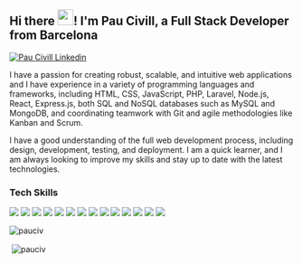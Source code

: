 <h2>Hi there <img src="https://media.giphy.com/media/hvRJCLFzcasrR4ia7z/giphy.gif" width="28px" height="28px">! I'm Pau Civill, a Full Stack Developer from Barcelona</h2>

[![Pau Civill Linkedin](https://img.shields.io/badge/LinkedIn-0077B5?style=for-the-badge&logo=linkedin&logoColor=white)](https://www.linkedin.com/in/paucivill/)

<p>
    I have a passion for creating robust, scalable, and intuitive web applications and I have experience in a variety of programming languages and       frameworks, including HTML, CSS, JavaScript, PHP, Laravel, Node.js, React, Express.js, both SQL and NoSQL databases such as MySQL and MongoDB, and coordinating teamwork with Git and agile methodologies like Kanban and Scrum.
</p>
<p>
    I have a good understanding of the full web development process, including design, development, testing, and deployment.
    I am a quick learner, and I am always looking to improve my skills and stay up to date with the latest technologies. 
</p>

<h3 align="left">Tech Skills</h3>
<p align="left">
    <img src="https://img.shields.io/badge/HTML5-FF4B1E?&style=for-the-badge&logo=html5&logoColor=white"/>
    <img src="https://img.shields.io/badge/CSS3-004CE8?&style=for-the-badge&logo=css3&logoColor=white"/>
    <img src="https://img.shields.io/badge/JavaScript-F0DB4F?&style=for-the-badge&logo=javascript&logoColor=black"/>
    <img src="https://img.shields.io/badge/TypeScript-007ACC?style=for-the-badge&logo=typescript&logoColor=white"/>
    <img src="https://img.shields.io/badge/React-61DAFB?style=for-the-badge&logo=react&logoColor=black"/>
    <img src="https://img.shields.io/badge/Node.js-339933?style=for-the-badge&logo=nodedotjs&logoColor=white"/> 
    <img src="https://img.shields.io/badge/Express.js-000000?style=for-the-badge&logo=express&logoColor=white"/> 
    <img src="https://img.shields.io/badge/Next.js-FFFFFF?style=for-the-badge&logo=nextdotjs&logoColor=black"/>
    <img src="https://img.shields.io/badge/PHP-777BB3?style=for-the-badge&logo=php&logoColor=white"/> 
    <img src="https://img.shields.io/badge/Laravel-FE3124?style=for-the-badge&logo=laravel&logoColor=white"/> 
    <img src="https://img.shields.io/badge/MySQL-E59432?style=for-the-badge&logo=mysql&logoColor=black"/> 
    <img src="https://img.shields.io/badge/MongoDB-4EA94B?style=for-the-badge&logo=mongodb&logoColor=white"/>
    <img src="https://img.shields.io/badge/Jest-FFFFFF?style=for-the-badge&logo=jest&logoColor=black"/>
    <img src="https://img.shields.io/badge/Redux-593D88?style=for-the-badge&logo=redux&logoColor=white"/>
</p>

<p align="left">
    <img
        src="https://komarev.com/ghpvc/?username=pauciv&label=Profile%20views&color=0e75b6&style=flat"
        alt="pauciv"
    />
</p>

<p>&nbsp;<img align="center" src="https://github-readme-stats.vercel.app/api?username=pauciv&show_icons=true&locale=en" alt="pauciv" /></p>
